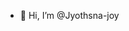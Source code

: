 - 👋 Hi, I’m @Jyothsna-joy

<!---
Jyothsna-joy/Jyothsna-joy is a ✨ special ✨ repository because its `README.md` (this file) appears on your GitHub profile.
You can click the Preview link to take a look at your changes.
--->
